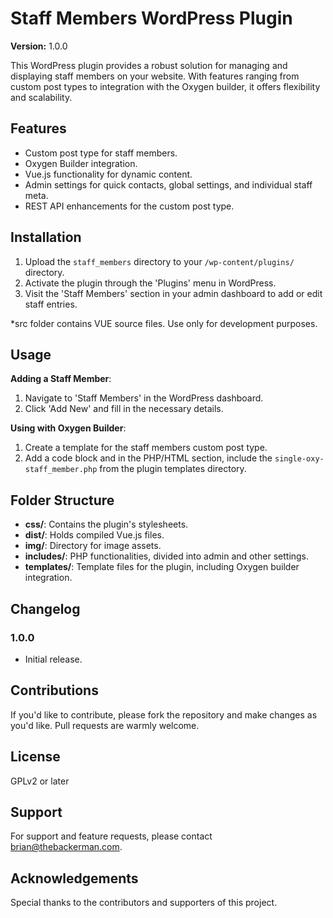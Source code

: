 # Staff Members WordPress Plugin

**Version:** 1.0.0

This WordPress plugin provides a robust solution for managing and displaying staff members on your website. With features ranging from custom post types to integration with the Oxygen builder, it offers flexibility and scalability.

## Features

- Custom post type for staff members.
- Oxygen Builder integration.
- Vue.js functionality for dynamic content.
- Admin settings for quick contacts, global settings, and individual staff meta.
- REST API enhancements for the custom post type.

## Installation

1. Upload the `staff_members` directory to your `/wp-content/plugins/` directory.
2. Activate the plugin through the 'Plugins' menu in WordPress.
3. Visit the 'Staff Members' section in your admin dashboard to add or edit staff entries.

*src folder contains VUE source files. Use only for development purposes.
  
## Usage

**Adding a Staff Member**:

1. Navigate to 'Staff Members' in the WordPress dashboard.
2. Click 'Add New' and fill in the necessary details.

**Using with Oxygen Builder**:

1. Create a template for the staff members custom post type.
2. Add a code block and in the PHP/HTML section, include the `single-oxy-staff_member.php` from the plugin templates directory.

<?php
render_staffh_oxygen_staff_template();
?>

## Folder Structure

- **css/**: Contains the plugin's stylesheets.
- **dist/**: Holds compiled Vue.js files.
- **img/**: Directory for image assets.
- **includes/**: PHP functionalities, divided into admin and other settings.
- **templates/**: Template files for the plugin, including Oxygen builder integration.

## Changelog

### 1.0.0

- Initial release.

## Contributions

If you'd like to contribute, please fork the repository and make changes as you'd like. Pull requests are warmly welcome.

## License

GPLv2 or later

## Support

For support and feature requests, please contact [brian@thebackerman.com](mailto:brian@thebackerman.com).

## Acknowledgements

Special thanks to the contributors and supporters of this project.
